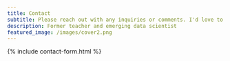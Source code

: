 ```yaml
---
title: Contact
subtitle: Please reach out with any inquiries or comments. I'd love to hear from you!
description: Former teacher and emerging data scientist
featured_image: /images/cover2.png
---
```


{% include contact-form.html %}

<!-- We've made a contact form that you can use with [Formspree](https://formspree.io/create/jekyllthemes) to handle up to 50 submissions per month for free. You could also easily switch out the end-point to use another contact form service. -->